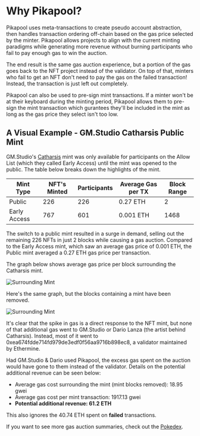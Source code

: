 # Why Pikapool?
Pikapool uses meta-transactions to create pseudo account abstraction, then handles transaction ordering off-chain based on the gas price selected by the minter. Pikapool allows projects to align with the current minting paradigms while generating more revenue without burning participants who fail to pay enough gas to win the auction.

The end result is the same gas auction experience, but a portion of the gas goes back to the NFT project instead of the validator. On top of that, minters who fail to get an NFT don't need to pay the gas on the failed transaction! Instead, the transaction is just left out completely.

Pikapool can also be used to pre-sign mint transactions. If a minter won't be at their keyboard during the minting period, Pikapool allows them to pre-sign the mint transaction which gurantees they'll be included in the mint as long as the gas price they select isn't too low.

## A Visual Example - GM.Studio Catharsis Public Mint
GM.Studio's [Catharsis](https://www.gmstudio.art/collections/catharsis) mint was only available for participants on the Allow List (which they called Early Access) until the mint was opened to the public. The table below breaks down the highlights of the mint.

| Mint Type    | NFT's Minted | Participants | Average Gas per TX | Block Range |
|--------------|--------------|--------------|--------------------|-------------|
| Public       | 226          | 226          | 0.27 ETH           | 2           |
| Early Access | 767          | 601          | 0.001 ETH          | 1468        |

The switch to a public mint resulted in a surge in demand, selling out the remaining 226 NFTs in just 2 blocks while causing a gas auction. Compared to the Early Access mint, which saw an average gas price of 0.001 ETH, the Public mint averaged a 0.27 ETH gas price per transaction.

The graph below shows average gas price per block surrounding the Catharsis mint.

![Surrounding Mint](/img/why_pikapool/catharsis_surrounding.jpg)

Here's the same graph, but the blocks containing a mint have been removed.

![Surrounding Mint](/img/why_pikapool/catharsis_removed.jpg)

It's clear that the spike in gas is a direct response to the NFT mint, but none of that additional gas went to GM.Studio or Dario Lanza (the artist behind Catharsis). Instead, most of it went to 
0xea674fdde714fd979de3edf0f56aa9716b898ec8, a validator maintained by Ethermine.

Had GM.Studio & Dario used Pikapool, the excess gas spent on the auction would have gone to them instead of the validator. Details on the potential additional revenue can be seen below:
- Average gas cost surrounding the mint (mint blocks removed): 18.95 gwei
- Average gas cost per mint transaction: 1917.13 gwei
- **Potential additional revenue: 61.2 ETH**

This also ignores the 40.74 ETH spent on **failed** transactions.

If you want to see more gas auction summaries, check out the [Pokedex](../category/pokedex).